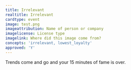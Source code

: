 ```yaml
---
title: Irrelevant
realtitle: Irrelevant
cardtype: event
image: test.png
imageattribution: Name of person or company
imagelicense: License type
imagelink: Where did this image come from?
concepts: 'irrelevant, lowest_loyalty'
approved: 'Y'
---
```


Trends come and go and your 15 minutes of fame is over.
